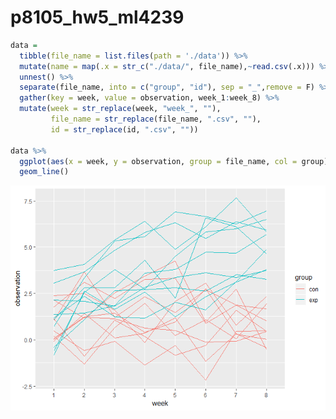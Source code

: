 p8105\_hw5\_ml4239
================

``` r
data = 
  tibble(file_name = list.files(path = './data')) %>% 
  mutate(name = map(.x = str_c("./data/", file_name),~read.csv(.x))) %>% 
  unnest() %>% 
  separate(file_name, into = c("group", "id"), sep = "_",remove = F) %>% 
  gather(key = week, value = observation, week_1:week_8) %>% 
  mutate(week = str_replace(week, "week_", ""),
         file_name = str_replace(file_name, ".csv", ""),
         id = str_replace(id, ".csv", "")) 

data %>% 
  ggplot(aes(x = week, y = observation, group = file_name, col = group))+
  geom_line()
```

![](p8105_hw5_ml4239_files/figure-markdown_github/unnamed-chunk-1-1.png)
